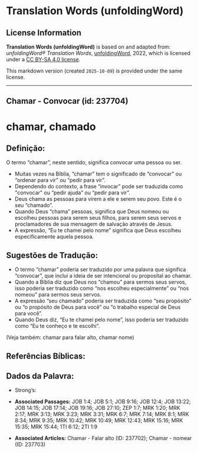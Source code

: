 # Translation Words (unfoldingWord)

## License Information

**Translation Words (unfoldingWord)** is based on and adapted from: _unfoldingWord® Translation Words_, [unfoldingWord](https://unfoldingword.org/utw), 2022, which is licensed under a [CC BY-SA 4.0 license](https://creativecommons.org/licenses/by-sa/4.0/legalcode.en).

This markdown version (created `2025-10-09`) is provided under the same license.



--------------------------------

## Chamar - Convocar (id: 237704)

chamar, chamado
===============

Definição:
----------

O termo “chamar”, neste sentido, significa convocar uma pessoa ou ser.

* Muitas vezes na Bíblia, “chamar” tem o significado de “convocar” ou “ordenar para vir” ou “pedir para vir”.
* Dependendo do contexto, a frase “invocar” pode ser traduzida como "convocar" ou “pedir ajuda” ou “pedir para vir”.
* Deus chama as pessoas para virem a ele e serem seu povo. Este é o seu “chamado”.
* Quando Deus “chama” pessoas, significa que Deus nomeou ou escolheu pessoas para serem seus filhos, para serem seus servos e proclamadores de sua mensagem de salvação através de Jesus.
* A expressão, “Eu te chamei pelo nome” significa que Deus escolheu especificamente aquela pessoa.

Sugestões de Tradução:
----------------------

* O termo “chamar” poderia ser traduzido por uma palavra que significa “convocar”, que inclui a ideia de ser intencional ou proposital ao chamar.
* Quando a Bíblia diz que Deus nos “chamou” para sermos seus servos, isso poderia ser traduzido como “nos escolheu especialmente” ou “nos nomeou” para sermos seus servos.
* A expressão “seu chamado” poderia ser traduzida como “seu propósito” ou “o propósito de Deus para você” ou “o trabalho especial de Deus para você”.
* Quando Deus diz, “Eu te chamei pelo nome”, isso poderia ser traduzido como “Eu te conheço e te escolhi”.

(Veja também: chamar para falar alto, chamar nome)

Referências Bíblicas:
---------------------

Dados da Palavra:
-----------------

* Strong’s:

* **Associated Passages:** JOB 1:4; JOB 5:1; JOB 9:16; JOB 12:4; JOB 13:22; JOB 14:15; JOB 17:14; JOB 19:16; JOB 27:10; ZEP 1:7; MRK 1:20; MRK 2:17; MRK 3:13; MRK 3:23; MRK 3:31; MRK 6:7; MRK 7:14; MRK 8:1; MRK 8:34; MRK 9:35; MRK 10:42; MRK 10:49; MRK 12:43; MRK 15:16; MRK 15:35; MRK 15:44; 1TI 6:12; 2TI 1:9
* **Associated Articles:** Chamar - Falar alto (ID: 237702); Chamar - nomear (ID: 237703)

